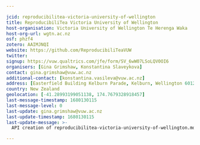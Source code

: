 ```yaml
---

jcid: reproducibilitea-victoria-university-of-wellington
title: ReproducibiliTea Victoria University of Wellington
host-organisation: Victoria University of Wellington Te Herenga Waka
host-org-url: wgtn.ac.nz
osf: phzf4
zotero: AAIMJNQI
website: https://github.com/ReproducibiliTeaVUW
twitter: 
signup: https://vuw.qualtrics.com/jfe/form/SV_6wW07LSoLQV0OI6
organisers: [Gina Grimshaw, Konstantina Slaveykova]
contact: gina.grimshaw@vuw.ac.nz
additional-contact: [konstantina.vasileva@vuw.ac.nz]
address: [Easterfield Building Kelburn Parade, Kelburn, Wellington 6012]
country: New Zealand
geolocation: [-41.28993199051138, 174.7679328918457]
last-message-timestamp: 1680130115
last-message-level: 0
last-update: gina.grimshaw@vuw.ac.nz
last-update-timestamp: 1680130115
last-update-message: >-
  API creation of reproducibilitea-victoria-university-of-wellington.md

---
```



